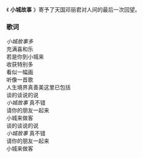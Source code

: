 

《 **小城故事** 》寄予了天国邓丽君对人间的最后一次回望。

### 歌词

_小城故事多_  
充满喜和乐  
若是你到小城来  
收获特别多  
看似一幅画  
听像一首歌  
人生境界真善美这里已包括  
谈的谈说的说  
_小城故事_ 真不错  
请你的朋友一起来  
小城来做客  
谈的谈说的说  
_小城故事_ 真不错  
请你的朋友一起来  
小城来做客

